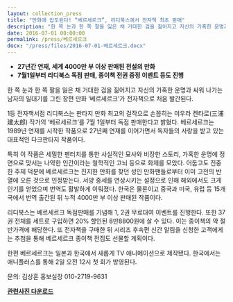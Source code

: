```yaml
---
layout: collection_press
title: "만화에 압도된다! “베르세르크”, 리디북스에서 전자책 최초 판매"
description: "한 쪽 눈과 한 쪽 팔을 잃은 채 거대한 검을 짊어지고 자신의 가혹한 운명과 싸워 나가는 남자의 일대기를 그린 장편 만화 ‘베르세르크’가 전자책으로 처음 발간된다."
date: 2016-07-01 00:00:00
permalink: /press/베르세르크
docx: "/press/files/2016-07-01-베르세르크.docx"
---
```


* **27년간 연재, 세계 4000만 부 이상 판매된 전설의 만화**
* **7월1일부터 리디북스 독점 판매, 종이책 전권 증정 이벤트 등도 진행**

한 쪽 눈과 한 쪽 팔을 잃은 채 거대한 검을 짊어지고 자신의 가혹한 운명과 싸워 나가는 남자의 일대기를 그린 장편 만화 ‘베르세르크’가 전자책으로 처음 발간된다.
 
1등 전자책서점 리디북스는 판타지 만화 최고의 걸작으로 손꼽히는 미우라 켄타로(三浦建太郎) 작가의 ‘베르세르크’를 7월 1일부터 독점 판매한다고 밝혔다. 베르세르크는 1989년 연재를 시작한 작품으로 27년째 연재를 이어가면서 독자들의 사랑을 받고 있는 대표적인 다크판타지 작품이다.
 
특히 이 작품은 세밀한 펜터치를 통한 사실적인 묘사와 비장한 스토리, 가혹한 운명에 정면으로 맞서는 나약한 인간이라는 철학적인 고뇌 등으로 화제를 모았다. 어둡고도 진중한 주제 덕분에 베르세르크는 진지한 만화를 찾던 성인 만화팬들로부터 이미 고전의 반열에 오른 것으로 인정받는다. 서양 중세를 연상시키는 설정으로 인해 해외에서도 크게 인기를 얻었으며 번역도 활발하게 이뤄졌다. 한국은 물론이고 중국과 미국, 유럽 등 15개국에서 번역 출간된 뒤 누적 4000만 부 이상 판매된 작품이다.
 
리디북스는 베르세르크 독점판매를 기념해 1, 2권 무료대여 이벤트를 진행한다. 또한 37권 전체를 세트로 구입하면 20% 할인된 8만8800원에 살 수 있다. 이는 종이책의 약 절반가격에 해당한다. 또 전자책을 구매한 뒤 시리즈 후속편 신간 알림을 신청한 고객에게는 추첨을 통해 베르세르크 종이책 전집도 선물할 계획이다.
 
한편 베르세르크는 일본과 한국에서 새롭게 TV 애니메이션으로 제작됐다. 한국에서는 애니플러스를 통해 2일 오전 12시 첫 회가 방영된다.

문의: 김상훈 홍보실장 010-2719-9631

[**관련사진 다운로드**](/press/img/베르세르크표지.jpg)
